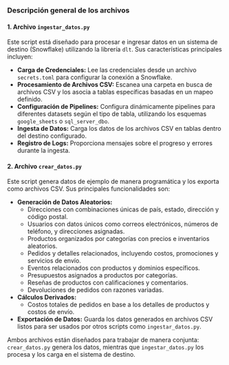 ### Descripción general de los archivos

#### 1. **Archivo `ingestar_datos.py`**
   Este script está diseñado para procesar e ingresar datos en un sistema de destino (Snowflake) utilizando la librería `dlt`. Sus características principales incluyen:
   - **Carga de Credenciales:** Lee las credenciales desde un archivo `secrets.toml` para configurar la conexión a Snowflake.
   - **Procesamiento de Archivos CSV:** Escanea una carpeta en busca de archivos CSV y los asocia a tablas específicas basadas en un mapeo definido.
   - **Configuración de Pipelines:** Configura dinámicamente pipelines para diferentes datasets según el tipo de tabla, utilizando los esquemas `google_sheets` o `sql_server_dbo`.
   - **Ingesta de Datos:** Carga los datos de los archivos CSV en tablas dentro del destino configurado.
   - **Registro de Logs:** Proporciona mensajes sobre el progreso y errores durante la ingesta.

#### 2. **Archivo `crear_datos.py`**
   Este script genera datos de ejemplo de manera programática y los exporta como archivos CSV. Sus principales funcionalidades son:
   - **Generación de Datos Aleatorios:** 
     - Direcciones con combinaciones únicas de país, estado, dirección y código postal.
     - Usuarios con datos únicos como correos electrónicos, números de teléfono, y direcciones asignadas.
     - Productos organizados por categorías con precios e inventarios aleatorios.
     - Pedidos y detalles relacionados, incluyendo costos, promociones y servicios de envío.
     - Eventos relacionados con productos y dominios específicos.
     - Presupuestos asignados a productos por categorías.
     - Reseñas de productos con calificaciones y comentarios.
     - Devoluciones de pedidos con razones variadas.
   - **Cálculos Derivados:**
     - Costos totales de pedidos en base a los detalles de productos y costos de envío.
   - **Exportación de Datos:** Guarda los datos generados en archivos CSV listos para ser usados por otros scripts como `ingestar_datos.py`.

Ambos archivos están diseñados para trabajar de manera conjunta: `crear_datos.py` genera los datos, mientras que `ingestar_datos.py` los procesa y los carga en el sistema de destino.
